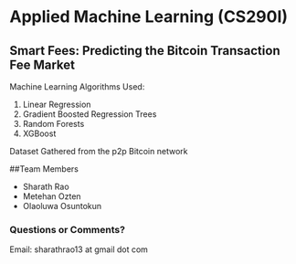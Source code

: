 # Applied Machine Learning (CS290I)

## Smart Fees: Predicting the Bitcoin Transaction Fee Market

Machine Learning Algorithms Used:
1) Linear Regression
2) Gradient Boosted Regression Trees
3) Random Forests
4) XGBoost

Dataset
Gathered from the p2p Bitcoin network

##Team Members

- Sharath Rao
- Metehan Ozten
- Olaoluwa Osuntokun

### Questions or Comments?
Email: sharathrao13 at gmail dot com


